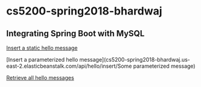 # cs5200-spring2018-bhardwaj
## Integrating Spring Boot with MySQL

[Insert a static hello message](cs5200-spring2018-bhardwaj.us-east-2.elasticbeanstalk.com/api/hello/insert)

[Insert a parameterized hello message](cs5200-spring2018-bhardwaj.us-east-2.elasticbeanstalk.com/api/hello/insert/Some parameterized message)

[Retrieve all hello messages](http://cs5200-spring2018-bhardwaj.us-east-2.elasticbeanstalk.com/api/hello/select/all)
